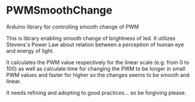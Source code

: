# PWMSmoothChange
Arduino library for controlling smooth change of PWM

This is library enabling smooth change of brightness of led. It utilizes Stevens's Power Law about relation between a perception of human eye and energy of light.

It calculates the PWM value respectively for the linear scale (e.g. from 0 to 100) as well as calculate time for changing the PWM to be longer in small PWM values and faster for higher so the changes seems to be smooth and linear.

It needs refining and adopting to good practices... so be forgiving please.
